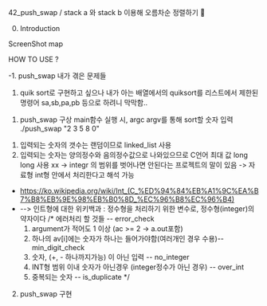 42_push_swap / stack a 와 stack b 이용해 오름차순 정렬하기 🎈

0. Introduction


ScreenShot
map

HOW TO USE ?



-1. push_swap 내가 겪은 문제들
 1) quik sort로 구현하고 싶으나
 내가 아는 배열에서의 quiksort를 
 리스트에서 제한된 명령어 sa,sb,pa,pb 등으로 하려니
 막막함..

1. push_swap 구상
main함수 실행 시, argc argv를 통해 sort할 숫자 입력
    ./push_swap "2 3 5 8 0"
 1) 입력되는 숫자의 갯수는 랜덤이므로 linked_list 사용
 2) 입력되는 숫자는 양의정수와 음의정수값으로 나와있으므로 C언어 최대 값 long long 사용 xx
 -> integr 의 범위를 벗어나면 안된다는 프로젝트의 말이 있음
 -> 자료형 int형 안에서 처리한다고 해석 가능
  * https://ko.wikipedia.org/wiki/Int_(C_%ED%94%84%EB%A1%9C%EA%B7%B8%EB%9E%98%EB%B0%8D_%EC%96%B8%EC%96%B4)
  * --> 인트형에 대한 위키백과 : 정수형을 처리하기 위한 변수로, 정수형(integer)의 약자이다
/* 
에러처리 할 것들 -- error_check
    1. argument가 적어도 1 이상 (ac >= 2 -> a.out포함)
    2. 하나의 av[i]에는 숫자가 하나는 들어가야함(여러개인 경우 수용)--min_digit_check
    3. 숫자, (+, - 하나까지가능) 이 아닌 입력 -- no_integer
    4. INT형 범위 이내 숫자가 아닌경우 (integer정수가 아닌 경우) -- over_int
    5. 중복되는 숫자 -- is_duplicate
*/

2. push_swap 구현

